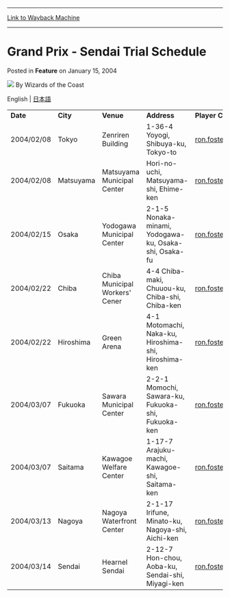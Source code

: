 
---
[Link to Wayback Machine](https://web.archive.org/web/20220811105637/https://magic.wizards.com/en/articles/archive/feature/grand-prix-sendai-trial-schedule-2004-01-15)

[_metadata_:author]:- "Wizards of the Coast"
[_metadata_:description]:- "English | 日本語 Date City Venue Address Player Contact 2004/02/08 Tokyo Zenriren Building 1-36-4 Yoyogi, Shibuya-ku, Tokyo-to ron.foster@wizards.com 2004/02/08 Matsuyama Matsuyama Municipal Center Hori-no-uchi, Matsuyama-shi, Ehime-ken ron.foster@wizards.com 2004/02/15 Osaka Yodogawa Municipal Center 2-1-5 Nonaka-minami, Yodogawa-ku, Osaka-shi, Osaka-fu ron.foster@wizards.com"
[_metadata_:generator]:- "Drupal 7 (http://drupal.org)"
[_metadata_:publish_date]:- "2004-01-15"
[_metadata_:title]:- "Grand Prix - Sendai Trial Schedule"
[_metadata_:wayback_capture_timestamp]:- "2022-08-11 10:56:37+00:00"
[_metadata_:wayback_raw_url]:- "https://web.archive.org/web/20220811105637id_/https://magic.wizards.com/en/articles/archive/feature/grand-prix-sendai-trial-schedule-2004-01-15"
[_metadata_:wayback_url]:- "https://magic.wizards.com/en/articles/archive/feature/grand-prix-sendai-trial-schedule-2004-01-15"
---


Grand Prix - Sendai Trial Schedule
==================================



 Posted in **Feature**
 on January 15, 2004 






![](https://media.magic.wizards.com/styles/auth_small/public/images/person/wizards_author.jpg)
By Wizards of the Coast












English | [日本語](http://archive.wizards.com/Magic/Magazine/Article.aspx?x=grandprix/sendai04/trials,,ja)




|  |  |  |  |  |
| --- | --- | --- | --- | --- |
| **Date** | **City** | **Venue** | **Address** | **Player Contact** |
| 2004/02/08 | Tokyo | Zenriren Building | 1-36-4 Yoyogi, Shibuya-ku, Tokyo-to | [ron.foster@wizards.com](mailto:ron.foster@wizards.com) |
| 2004/02/08 | Matsuyama | Matsuyama Municipal Center | Hori-no-uchi, Matsuyama-shi, Ehime-ken | [ron.foster@wizards.com](mailto:ron.foster@wizards.com) |
| 2004/02/15 | Osaka | Yodogawa Municipal Center | 2-1-5 Nonaka-minami, Yodogawa-ku, Osaka-shi, Osaka-fu | [ron.foster@wizards.com](mailto:ron.foster@wizards.com) |
| 2004/02/22 | Chiba | Chiba Municipal Workers' Cener | 4-4 Chiba-maki, Chuuou-ku, Chiba-shi, Chiba-ken | [ron.foster@wizards.com](mailto:ron.foster@wizards.com) |
| 2004/02/22 | Hiroshima | Green Arena | 4-1 Motomachi, Naka-ku, Hiroshima-shi, Hiroshima-ken | [ron.foster@wizards.com](mailto:ron.foster@wizards.com) |
| 2004/03/07 | Fukuoka | Sawara Municipal Center | 2-2-1 Momochi, Sawara-ku, Fukuoka-shi, Fukuoka-ken | [ron.foster@wizards.com](mailto:ron.foster@wizards.com) |
| 2004/03/07 | Saitama | Kawagoe Welfare Center | 1-17-7 Arajuku-machi, Kawagoe-shi, Saitama-ken | [ron.foster@wizards.com](mailto:ron.foster@wizards.com) |
| 2004/03/13 | Nagoya | Nagoya Waterfront Center | 2-1-17 Irifune, Minato-ku, Nagoya-shi, Aichi-ken | [ron.foster@wizards.com](mailto:ron.foster@wizards.com) |
| 2004/03/14 | Sendai | Hearnel Sendai | 2-12-7 Hon-chou, Aoba-ku, Sendai-shi, Miyagi-ken | [ron.foster@wizards.com](mailto:ron.foster@wizards.com) |







